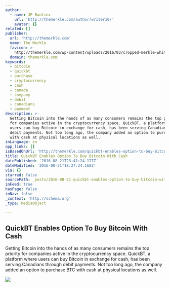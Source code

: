 ```yaml
---
author:
  - name: JP Buntinx
    url: 'http://themerkle.com/author/writer10/'
    avatar: {}
related: []
publisher:
  url: 'http://themerkle.com'
  name: The Merkle
  favicon: >-
    http://themerkle.com/wp-content/uploads/2016/03/cropped-merkle-white-1-192x192.png
  domain: themerkle.com
keywords:
  - bitcoin
  - quickbt
  - purchase
  - cryptocurrency
  - cash
  - canada
  - company
  - debit
  - canadians
  - payment
description: >-
  Getting Bitcoin into the hands of as many consumers remains the top priority
  for companies active in the cryptocurrency space. QuickBT, a platform where
  users can buy Bitcoin in exchange for cash, has been serving Canadians through
  debit payments. Not too long ago, the company added an option to purchase BTC
  with cash at physical locations as well.
inLanguage: en
app_links: []
isBasedOnUrl: 'http://themerkle.com/quickbt-enables-option-to-buy-bitcoin-with-cash/'
title: QuickBT Enables Option To Buy Bitcoin With Cash
datePublished: '2016-08-21T23:41:24.177Z'
dateModified: '2016-08-21T18:27:24.168Z'
via: {}
starred: false
sourcePath: _posts/2016-08-21-quickbt-enables-option-to-buy-bitcoin-with-cash.md
inFeed: true
hasPage: false
inNav: false
_context: 'http://schema.org'
_type: MediaObject

---
```

<article style=""><h1>QuickBT Enables Option To Buy Bitcoin With Cash</h1><p>Getting Bitcoin into the hands of as many consumers remains the top priority for companies active in the cryptocurrency space. QuickBT, a platform where users can buy Bitcoin in exchange for cash, has been serving Canadians through debit payments. Not too long ago, the company added an option to purchase BTC with cash at physical locations as well.</p><img src="http://themerkle.com/wp-content/uploads/2016/08/shutterstock_165627176.jpg" /></article>